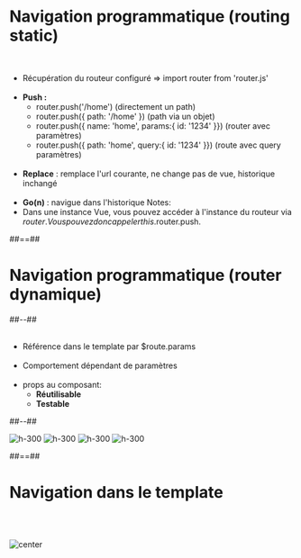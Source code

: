 <!-- .slide -->
# Navigation programmatique (routing static)
<br>

- Récupération du routeur configuré => import router from 'router.js'<br><br>
- __Push :__
    - router.push('/home') (directement un path)
    - router.push({ path: '/home' }) (path via un objet)
    - router.push({ name: 'home', params:{ id: '1234' }}) (router avec paramètres)
    - router.push({ path: 'home', query:{ id: '1234' }}) (route avec query paramètres)<br><br>
- __Replace__ : remplace l'url courante, ne change pas de vue, historique inchangé<br><br>
- __Go(n)__ : navigue dans l'historique
Notes:
 - Dans une instance Vue, vous pouvez accéder à l'instance du routeur via $router. Vous pouvez donc appeler this.$router.push.

##==##

<!-- .slide: class="two-column-layout" -->
# Navigation programmatique (router dynamique)
##--##
<br><br>
- Référence dans le template par $route.params<br><br>
- Comportement dépendant de paramètres<br><br>
- props au composant:
    - __Réutilisable__
    - __Testable__

##--##

![h-300](assets/images/school/navigation/template_params.png)
![h-300](assets/images/school/navigation/code_params.png)
![h-300](assets/images/school/navigation/props_router.png)
![h-300](assets/images/school/navigation/props_component.png)

##==##

<!-- .slide -->
# Navigation dans le template
<br><br>

![center](assets/images/school/navigation/router_templating.png)

